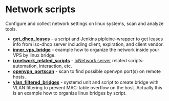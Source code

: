 # Network scripts

Configure and collect network settings on linux systems, scan and analyze tools.

- [**get_dhcp_leases**](get_dhcpd_leases/README.md) - a script and Jenkins pipleine-wrapper to get leases info from
  isc-dhcp server including client, expiration, and client vendor.
- [**inner_vps_bridge**](inner_vps_bridge/README.md) - example how to organize the network inside your VPS by
linux bridge.
- [**ixnetwork_related_scripts**](ixnetwork_related_scripts/README.md) -
[IxNetwork server](https://support.ixiacom.com/version/ixnetwork-916) related scripts: automation, interaction, etc.
- [**openvpn_portscan**](openvpn_portscan/README.md) - scan to find possible openvpn port(s) on remote hosts.
- [**vlan_filtered_bridges**](vlan_filtered_bridges/README.md) - systemd unit and script to create bridge with
VLAN filtering to prevent MAC-table overflow on the host. Actually this is an example how to organize linux bridges by
script.
